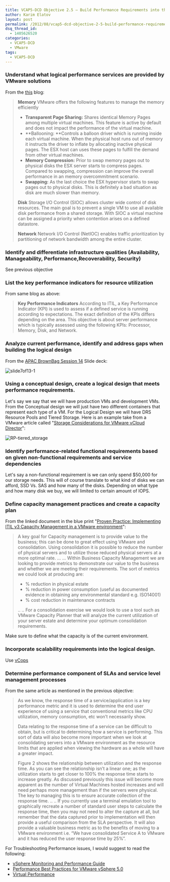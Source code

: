 ```yaml
---
title: VCAP5-DCD Objective 2.5 – Build Performance Requirements into the Logical Design
author: Karim Elatov
layout: post
permalink: /2012/08/vcap5-dcd-objective-2-5-build-performance-requirements-into-the-logical-design/
dsq_thread_id:
  - 1405626520
categories:
  - VCAP5-DCD
  - VMware
tags:
  - VCAP5-DCD
---
```

### Understand what logical performance services are provided by VMware solutions

From the [this](http://www.virten.net/2012/07/vdcd510-objective-2-5-build-performance-requirements-into-the-logical-design/) blog:

> **Memory**
> VMware offers the following features to manage the memory efficiently
>
> *   **Transparent Page Sharing:** Shares identical Memory Pages among multiple virtual machines. This feature is active by default and does not impact the performance of the virtual machine.
> *   **Ballooning: **Controls a balloon driver which is running inside each virtual machine. When the physical host runs out of memory it instructs the driver to inflate by allocating inactive physical pages. The ESX host can uses these pages to fulfill the demand from other virtual machines.
> *   **Memory Compression:** Prior to swap memory pages out to physical disks the ESX server starts to compress pages. Compared to swapping, compression can improve the overall performance in an memory overcommitment scenario.
> *   **Swapping:** As the last choice the ESX hypervisor starts to swap pages out to physical disks. This is definitely a bad situation as disk are much slower than memory.
>
> **Disk**
> Storage I/O Control (SIOC) allows cluster wide control of disk resources. The main goal is to prevent a single VM to use all available disk performance from a shared storage. With SIOC a virtual machine can be assigned a priority when contention arises on a defined datastore.
>
> **Network**
> Network I/O Control (NetIOC) enables traffic prioritization by partitioning of network bandwidth among the entire cluster.

### Identify and differentiate infrastructure qualities (Availability, Manageability, Performance,Recoverability, Security)

See previous objective

### List the key performance indicators for resource utilization

From same blog as above:

> **Key Performance Indicators**
> According to ITIL, a Key Performance Indicator (KPI) is used to assess if a defined service is running according to expectations. The exact definition of the KPIs differs depending on the area. This objective is about server performance which is typically assessed using the following KPIs: Processor, Memory, Disk, and Network.

### Analyze current performance, identify and address gaps when building the logical design

From the [APAC BrownBag Session 14](http://professionalvmware.com/2012/05/apac-vbrownbag-follow-up-vcap-dcd-performance/) Slide deck:

![slide7of13-1](https://googledrive.com/host/0BxotWZXnwSAGSS1qRE02eWVrU28/2012-08-slide7of13-1.png)

### Using a conceptual design, create a logical design that meets performance requirements.

Let's say we say that we will have production VMs and development VMs. From the Conceptual design we will just have two different containers that represent each type of a VM. For the Logical Design we will have DRS Resource Pools and Tiered Storage. Here is an example take from a VMware article called "[Storage Considerations for VMware vCloud Director](http://www.vmware.com/files/pdf/techpaper/VMW_10Q3_WP_vCloud_Director_Storage.pdf)":

![RP-tiered_storage](https://googledrive.com/host/0BxotWZXnwSAGSS1qRE02eWVrU28/2012-08-RP-tiered_storage.png)

### Identify performance-related functional requirements based on given non-functional requirements and service dependencies

Let's say a non-functional requirement is we can only spend $50,000 for our storage needs. This will of course translate to what kind of disks we can afford, SSD Vs. SAS and how many of the disks. Depending on what type and how many disk we buy, we will limited to certain amount of IOPS.

### Define capacity management practices and create a capacity plan

From the linked document in the blue print "[Proven Practice: Implementing ITIL v3 Capacity Management in a VMware environment](http://communities.vmware.com/docs/DOC-11484)":

> A key goal for Capacity management is to provide value to the business; this can be done to great effect using VMware and consolidation. Using consolidation it is possible to reduce the number of physical servers and to utilize those reduced physical servers at a more optimal rate.
> ...
> ...
> Within Business Capacity Management we are looking to provide metrics to demonstrate our value to the business and whether we are meeting their requirements. The sort of metrics we could look at producing are:
>
> *   % reduction in physical estate
> *   % reduction in power consumption (useful as documented evidence in obtaining any environmental standard e.g. ISO14001)
> *   % cost reduction in maintenance contracts
>
> ..
> ..
> For a consolidation exercise we would look to use a tool such as VMware Capacity Planner that will analyze the current utilization of your server estate and determine your optimum consolidation requirements.

Make sure to define what the capacity is of the current environment.

### Incorporate scalability requirements into the logical design.

Use [vCops](http://www.vmware.com/products/capacity-planner/overview.html)

### Determine performance component of SLAs and service level management processes

From the same article as mentioned in the previous objective:

> As we know, the response time of a service/application is a key performance metric and it is used to determine the end user experience of using a service that conventional metrics like CPU utilization, memory consumption, etc won’t necessarily show.
>
> Data relating to the response time of a service can be difficult to obtain, but is critical to determining how a service is performing. This sort of data will also become more important when we look at consolidating servers into a VMware environment as the resource limits that are applied when viewing the hardware as a whole will have a greater impact.
>
> Figure 2 shows the relationship between utilization and the response time. As you can see the relationship isn’t a linear one; as the utilization starts to get closer to 100% the response time starts to increase greatly. As discussed previously this issue will become more apparent as the number of Virtual Machines hosted increases and will need perhaps more management than if the servers were physical. The key to managing this is to ensure accurate collection of the response time.
> ..
> ..
> If you currently use a terminal emulation tool to graphically recreate a number of standard user steps to calculate the response time, then you may not need to alter the capture at all, but remember that the data captured prior to implementation will then provide a useful comparison from the SLA perspective. It will also provide a valuable business metric as to the benefits of moving to a VMware environment i.e. “We have consolidated Service A to VMware and it has reduced the user response time by 25%”.

For Troubleshooting Performance issues, I would suggest to read the following:

*   [vSphere Monitoring and Performance Guide](http://pubs.vmware.com/vsphere-50/topic/com.vmware.ICbase/PDF/vsphere-esxi-vcenter-server-50-monitoring-performance-guide.pdf)
*   [Performance Best Practices for VMware vSphere 5.0](http://www.vmware.com/pdf/Perf_Best_Practices_vSphere5.0.pdf)
*   [Virtual Performance](http://www.vmware.com/products/vmmark/overview.html)

